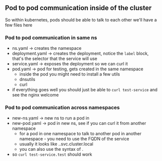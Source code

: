 ## Pod to pod communication inside of the cluster

So within kubernetes, pods should be able to talk to each other
we'll have a few files here

### Pod to pod communication in same ns
- ns.yaml -> creates the namespace
- deployment.yaml -> creates the deployment, notice the `label` block, that's the selector that the service will use
- service.yaml -> exposes the deployment so we can curl it
- pod.yaml -> pod for testing, gets created in the same namespace
    - inside the pod you might need to install a few utils
    - dnsutils
    - curl
- if everything goes well you should just be able to `curl test-service` and see the nginx welcome

### Pod to pod communication across namespaces
- new-ns.yaml -> new ns to run a pod in
- new-pod.yaml -> pod in new ns, see if you can curl it from another namespace
    - for a pod in one namespace to talk to another pod in another namespace - you need to use the FQDN of the service
    - usually it looks like <svc>.<svc-namespace>.svc.cluster.local
    - you can also use the syntax of <svc>.<svc-namespace>
- so `curl test-service.test` should work

